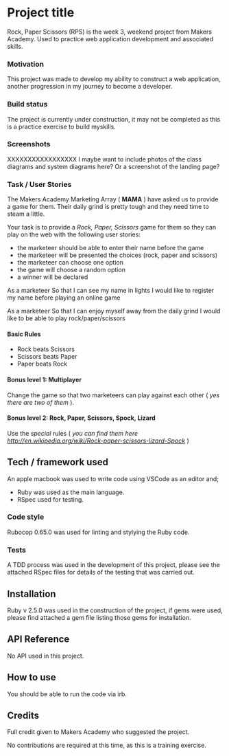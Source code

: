 # Project title

Rock, Paper Scissors (RPS) is the week 3, weekend project from Makers Academy. Used to practice web application development and associated skills.

### Motivation

This project was made to develop my ability to construct a web application, another progression in my journey to become a developer.

### Build status

The project is currently under construction, it may not be completed as this is a practice exercise to build myskills.  

### Screenshots

XXXXXXXXXXXXXXXXX I maybe want to include photos of the class diagrams and system diagrams here? Or a screenshot of the landing page?

### Task / User Stories

The Makers Academy Marketing Array ( **MAMA** ) have asked us to provide a game for them. Their daily grind is pretty tough and they need time to steam a little.

Your task is to provide a _Rock, Paper, Scissors_ game for them so they can play on the web with the following user stories:

- the marketeer should be able to enter their name before the game
- the marketeer will be presented the choices (rock, paper and scissors)
- the marketeer can choose one option
- the game will choose a random option
- a winner will be declared

As a marketeer
So that I can see my name in lights
I would like to register my name before playing an online game

As a marketeer
So that I can enjoy myself away from the daily grind
I would like to be able to play rock/paper/scissors

#### Basic Rules

- Rock beats Scissors
- Scissors beats Paper
- Paper beats Rock

#### Bonus level 1: Multiplayer

Change the game so that two marketeers can play against each other ( _yes there are two of them_ ).

#### Bonus level 2: Rock, Paper, Scissors, Spock, Lizard

Use the _special_ rules ( _you can find them here http://en.wikipedia.org/wiki/Rock-paper-scissors-lizard-Spock_ )

## Tech / framework used

An apple macbook was used to write code using VSCode as an editor and;

* Ruby was used as the main language.
* RSpec used for testing.

### Code style

Rubocop 0.65.0 was used for linting and stylying the Ruby code.

### Tests

A TDD process was used in the development of this project, please see the attached RSpec files for details of the testing that was carried out.

## Installation

Ruby v 2.5.0 was used in the construction of the project, if gems were used, please find attached a gem file listing those gems for installation.

## API Reference

No API used in this project.

## How to use

You should be able to run the code via irb.

## Credits

Full credit given to Makers Academy who suggested the project.

No contributions are required at this time, as this is a training exercise.